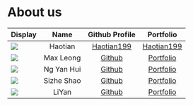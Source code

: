 # About us

| Display                                             |    Name    |                 Github Profile                 |                                   Portfolio                                    |       
|-----------------------------------------------------|:----------:|:----------------------------------------------:|:------------------------------------------------------------------------------:|
| ![](https://via.placeholder.com/100.png?text=Photo) |  Haotian   | [Haotian199](https://github.com/Haotian199/ip) | [Haotian199](https://ay2324s2-cs2113-w13-3.github.io/tp/team/Haotian199.html)  |
| ![](https://via.placeholder.com/100.png?text=Photo) | Max Leong  |      [Github](https://github.com/Mmaxx15)      |   [Portfolio](https://ay2324s2-cs2113-w13-3.github.io/tp/team/mmaxx15.html)    |  
| ![](https://via.placeholder.com/100.png?text=Photo) | Ng Yan Hui |       [Github](https://github.com/nyh3)        |     [Portfolio](https://ay2324s2-cs2113-w13-3.github.io/tp/team/nyh3.html)     | 
| ![](https://github.com/Heart-of-N1)                 | Sizhe Shao |    [Github](https://github.com/Heart-of-N1)    | [Portfolio](https://ay2324s2-cs2113-w13-3.github.io/tp/team/Heart-of-N1.html)  |
| ![](https://via.placeholder.com/100.png?text=Photo) |   LiYan    |   [Github](https://github.com/HikoHikoHiko)    | [Portfolio](https://ay2324s2-cs2113-w13-3.github.io/tp/team/HikoHikoHiko.html) |               


 